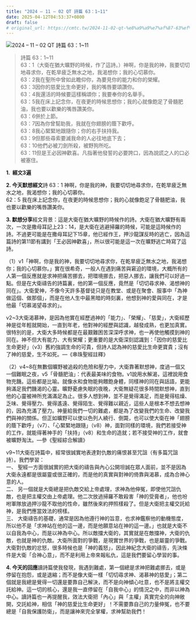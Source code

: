 ```yaml
---
title: "2024 – 11 – 02 QT 詩篇 63：1~11"
date: 2025-04-12T04:53:37+0800
draft: false
# original_url: https://cmtc.tw/2024-11-02-qt-%e8%a9%a9%e7%af%87-63%ef%bc%9a111
---
```


![2024 – 11 – 02 QT 詩篇 63：1\~11](/images/qt.jpg  "2024 – 11 – 02 QT 詩篇 63：1\~11")

> 詩篇 63：1\~11  
> 63：1（大衛在猶大曠野的時候，作了這詩。）神啊，你是我的神，我要切切地尋求你，在乾旱疲乏無水之地，我渴想你；我的心切慕你。  
> 63：2我在聖所中曾如此瞻仰你，為要見你的能力和你的榮耀。  
> 63：3因你的慈愛比生命更好，我的嘴唇要頌讚你。  
> 63：4我還活的時候要這樣稱頌你；我要奉你的名舉手。  
> 63：5我在床上記念你，在夜更的時候思想你；我的心就像飽足了骨髓肥油，我也要以歡樂的嘴唇讚美你。  
> 63：6併於上節。  
> 63：7因為你曾幫助我，我就在你翅膀的蔭下歡呼。  
> 63：8我心緊緊地跟隨你；你的右手扶持我。  
> 63：9但那些尋索要滅我命的人必往地底下去；  
> 63：10他們必被刀劍所殺，被野狗所吃。  
> 63：11但是王必因神歡喜。凡指著他發誓的必要誇口，因為說謊之人的口必被塞住。

**1.  經文3遍**

**2. 今天默想經文**詩 63：1 神啊，你是我的神，我要切切地尋求你，在乾旱疲乏無水之地，我渴想你；我的心切慕你。  
62：5 我在床上記念你，在夜更的時候思想你；我的心就像飽足了骨髓肥油，我也要以歡樂的嘴唇讚美你。

**3. 默想分享**經文背景：這是大衛在猶大曠野的時候作的詩。大衛在猶大曠野有兩次，一次是撒母耳記上23：14，是大衛在逃避掃羅的時候，可能是這時候作的詩。不過更可能是在撒母耳記下15章，他已經作王，押沙龍謀反時的逃亡，因為這篇詩的第11節有講到「王必因神歡喜」，所以很可能是這一次在曠野逃亡時寫了這詩。

（1）v1「神啊，你是我的神，我要切切地尋求你，在乾旱疲乏無水之地，我渴想你；我的心切慕你。」實在很希奇，一般人在遇到痛苦與窘迫的環境，大概所有的人第一個反應就是求神把痛苦挪去，把環境挪去，把惡人挪去，讓我們可以好過一點。但是在大衛禱告的詩篇裏，他的第一個反應，竟然是「切切尋求神、渴想神的同在」。大衛愛神，不像今天許多基督徒只是在教堂、或是在聚會、服事中「為神做這個、做那個」，而是在他人生中最黑暗的時刻裏，他想到神的愛與同在，才是他最「切慕渴望尋求的」。

v2\~3大衛渴慕神，是因為他實在經歷過神的「能力」、「榮耀」、「慈愛」，大衛經歷神是從年輕就開始，一直到年老，他對神的經歷與認識，越發成熟，也更加真實。很特別的是，大衛大多時候都是在最艱難困苦深深呼求神，也一再使他觸摸到神的同在。神不但大有能力、大有榮耀；更重要的是大衛深刻認識到：「因你的慈愛比生命更好」（v3）舊約強調生命的可貴，但詩人認為神的慈愛比生命更寶貴；沒有了神的慈愛，生不如死。―《串珠聖經註釋》

（2）v4\~8在無數個曠野被追殺的危險和壓力中，大衛靠著默想神，度過一個又一個難眠之夜，v5「骨髓肥油」：代表最美味的食物。v1說用水解渴，這裡說用食物充饑。這些都是比喻。就像水和食物能夠餵飽身體，同樣神的同在與話語，更能夠滿足我們饑渴的心靈。曠野憂慮失眠的夜晚，大衛無疑花很多時間默想神，直到他的心靈被神所充滿滿足為止。很多人想到神，並不是覺得滿足，而是覺得枯燥、乏味、覺得壓力、覺得遙遠、覺得陌生、覺得難以親近，這些人是根本不想去想神的，因為充滿了壓力。神量給我們一切的難處，都是為了改變我們的生命、改變我們與神的關係。但正如曠野可以使以色列人繞行、倒斃，也可以使大衛在神「翅膀的蔭下歡呼」（v7）、「心緊緊地跟隨」（v8）神，面對同樣的環境，我們若接受神的工作，就能得著神手的「扶持」（v8）和生命的造就；若不接受神的工作，就會被曠野淘汰。―參《聖經綜合解讀》

v9\~11大衛在詩篇中，經常很誠實地表達對仇敵的痛恨甚至咒詛（有多篇咒詛詩）。我們學習：  
一、 聖經一方面很誠實的把大衛的禱告與內心公開坦誠在眾人面前，並不是因為大衛永遠都是很屬靈或很正確的，而是他的真實與對神的倚靠與渴慕，成為合神心意的人。  
二、 另一個就是大衛總是把仇敵交給上帝處理，求神為他伸冤，即使他咒詛仇敵，也是把主權交由上帝處理。他二次放過掃羅不敢殺害「神的受膏者」，他也吩咐軍隊放過押沙龍不取他的性命，雖然後來約押照樣殺了。但是大衛把主權交託給神，是我們應當效法的榜樣。  
三、 大衛禱告的基礎，通常是因為他遵行神的旨意，也求神鑑察他的動機態度，所以他不是「求神站在他的這一邊，而是他願意站在神的這一邊。」也就是大衛不以自我為中心，而是以神為中心。所以敵擋大衛的，其實就是在敵擋神，大衛的仇敵，也就是神的仇敵。大衛所面對的爭戰，是現實世界的爭戰，也是屬靈的爭戰。大衛對仇敵的忿怒，很多時候也是「神的義怒」，因此神紀念大衛的禱告，先決條件是大衛「合神心意」，而不是利用上帝來報私仇，這是我們要留心學習的事。

**4. 今天的回應**讀詩篇使我發現，我遇到難處，第一個總是求神把難處挪去，或是停留在抱怨，或是退縮；而不是像大衛一樣「切切尋求神、渴慕神的慈愛」；第二個就是我總是覺得一切還是要靠自己解決，而不是向神傾心吐意，也不是將主權交託給神。這一切的核心，還是我一直停留在「自我中心」的情況之中，而非以神為中心。讀詩篇也一再提醒我，效法大衛把「內心」與「主權」真實完全的向神敞開，交託給神，相信「神的慈愛比生命更好」！不需要靠自己的力量伸冤，也不要總是「自我保護防衛」，而是讓神來完全掌權，求神幫助我們！